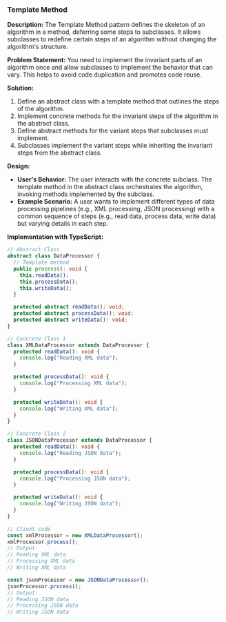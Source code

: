 ### Template Method

**Description:**
The Template Method pattern defines the skeleton of an algorithm in a method, deferring some steps to subclasses. It allows subclasses to redefine certain steps of an algorithm without changing the algorithm's structure.

**Problem Statement:**
You need to implement the invariant parts of an algorithm once and allow subclasses to implement the behavior that can vary. This helps to avoid code duplication and promotes code reuse.

**Solution:**

1. Define an abstract class with a template method that outlines the steps of the algorithm.
2. Implement concrete methods for the invariant steps of the algorithm in the abstract class.
3. Define abstract methods for the variant steps that subclasses must implement.
4. Subclasses implement the variant steps while inheriting the invariant steps from the abstract class.

**Design:**

- **User's Behavior:** The user interacts with the concrete subclass. The template method in the abstract class orchestrates the algorithm, invoking methods implemented by the subclass.
- **Example Scenario:** A user wants to implement different types of data processing pipelines (e.g., XML processing, JSON processing) with a common sequence of steps (e.g., read data, process data, write data) but varying details in each step.

**Implementation with TypeScript:**

```typescript
// Abstract Class
abstract class DataProcessor {
  // Template method
  public process(): void {
    this.readData();
    this.processData();
    this.writeData();
  }

  protected abstract readData(): void;
  protected abstract processData(): void;
  protected abstract writeData(): void;
}

// Concrete Class 1
class XMLDataProcessor extends DataProcessor {
  protected readData(): void {
    console.log("Reading XML data");
  }

  protected processData(): void {
    console.log("Processing XML data");
  }

  protected writeData(): void {
    console.log("Writing XML data");
  }
}

// Concrete Class 2
class JSONDataProcessor extends DataProcessor {
  protected readData(): void {
    console.log("Reading JSON data");
  }

  protected processData(): void {
    console.log("Processing JSON data");
  }

  protected writeData(): void {
    console.log("Writing JSON data");
  }
}

// Client code
const xmlProcessor = new XMLDataProcessor();
xmlProcessor.process();
// Output:
// Reading XML data
// Processing XML data
// Writing XML data

const jsonProcessor = new JSONDataProcessor();
jsonProcessor.process();
// Output:
// Reading JSON data
// Processing JSON data
// Writing JSON data
```
